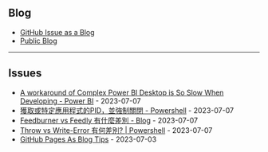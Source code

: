 
Blog
---

- [GitHub Issue as a Blog](https://github.com/dylanninin/dylanninin.com/issues/72)
- [Public Blog](https://dylanninin.com)

---

Issues
---

- [A workaround of Complex Power BI Desktop is So Slow When Developing - Power BI](https://github.com/MaxwellBest/dylanninin.com/issues/287) - 2023-07-07
- [獲取或特定應用程式的PID，並強制關閉 - Powershell](https://github.com/MaxwellBest/dylanninin.com/issues/284) - 2023-07-07
- [Feedburner vs Feedly 有什麼差別 - Blog](https://github.com/MaxwellBest/dylanninin.com/issues/282) - 2023-07-07
- [Throw vs Write-Error 有何差別? | Powershell](https://github.com/MaxwellBest/dylanninin.com/issues/281) - 2023-07-07
- [GitHub Pages As Blog Tips](https://github.com/MaxwellBest/dylanninin.com/issues/3) - 2023-07-03
